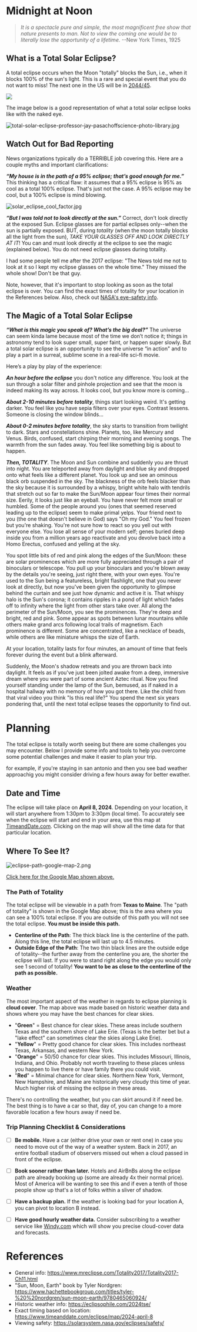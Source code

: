 
# Midnight at Noon
> _It is a spectacle pure and simple, the most magnificent free show that nature presents to man. Not to view the coming one would be to literally lose the opportunity of a lifetime._ --New York Times, 1925
## What is a Total Solar Eclipse?
A total eclipse occurs when the Moon "totally" blocks the Sun, i.e., when it blocks 100% of the sun's light. This is a rare and special event that you do not want to miss!
The next one in the US will be in [2044/45](https://www.timeanddate.com/eclipse/list.html?starty=2040).

![](./_assets/eclipse-diagram.jpg)

The image below is a good representation of what a total solar eclipse looks like with the naked eye.

![total-solar-eclipse-professor-jay-pasachoffscience-photo-library.jpg](./_assets/total-solar-eclipse-professor-jay-pasachoffscience-photo-library.jpg)

## Watch Out for Bad Reporting

News organizations typically do a TERRIBLE job covering this. Here are a couple myths and important clarifications:

***“My house is in the path of a 95% eclipse; that’s good enough for me.”***
This thinking has a critical flaw: it assumes that a 95% eclipse is 95% as cool as a total 100% eclipse. That's just not the case. A 95% eclipse may be cool, but a 100% eclipse is mind blowing.

![solar_eclipse_cool_factor.jpg](./_assets/solar_eclipse_cool_factor.jpg)

***“But I was told not to look directly at the sun.”***
Correct, don't look directly at the exposed Sun. Eclipse glasses are for partial eclipses only--when the sun is partially exposed. BUT, during *totality* (when the moon totally blocks all the light from the sun), *TAKE YOUR GLASSES OFF AND LOOK DIRECTLY AT IT*! You can and must look directly at the eclipse to see the magic (explained below). You do not need eclipse glasses during totality.

I had some people tell me after the 2017 eclipse: "The News told me not to look at it so I kept my eclipse glasses on the whole time." They missed the whole show! Don't be that guy.

Note, however, that it's important to stop looking as soon as the total eclipse is over. You can find the exact times of totality for your location in the References below. Also, check out [NASA's eye-safety info](https://solarsystem.nasa.gov/eclipses/safety/).


## The Magic of a Total Solar Eclipse
***“What is this magic you speak of? What’s the big deal?”***
The universe can seem kinda lame because most of the time we don’t notice it; things in astronomy tend to look super small, super faint, or happen super slowly.  But a total solar eclipse is an opportunity to see the universe “in action" and to play a part in a surreal, sublime scene in a real-life sci-fi movie.

Here’s a play by play of the experience:

***An hour before the eclipse*** you don't notice any difference. You look at the sun through a solar filter and pinhole projection and see that the moon is indeed making its way across. It looks cool, but you know more is coming...

***About 2-10 minutes before totality***, things start looking weird. It's getting darker. You feel like you have sepia filters over your eyes. Contrast lessens. Someone is closing the window blinds...

***About 0-2 minutes before totality***, the sky starts to transition from twilight to dark. Stars and constellations shine. Planets, too, like Mercury and Venus. Birds, confused, start chirping their morning and evening songs. The warmth from the sun fades away. You feel like something big is about to happen.

***Then, TOTALITY***. The Moon and Sun combine and suddenly you are thrust into night. You are teleported away from daylight and blue sky and dropped onto what feels like a different planet. You look up and see an ominous black orb suspended in the sky. The blackness of the orb feels blacker than the sky because it is surrounded by a whispy, bright white halo with tendrils that stretch out so far to make the Sun/Moon appear four times their normal size. Eerily, it looks just like an eyeball. You have never felt more small or humbled. Some of the people around you (ones that seemed reserved leading up to the eclipse) seem to make primal yelps. Your friend next to you (the one that doesn't believe in God) says "Oh my God." You feel frozen but you're shaking. You're not sure how to react so you yell out with everyone else. You lose all sense of your modern self; genes buried deep inside you from a million years ago reactivate and you devolve back into a Homo Erectus, confused and yelling at the sky.

You spot little bits of red and pink along the edges of the Sun/Moon: these are solar prominences which are more fully appreciated through a pair of binoculars or telescope. You pull up your binoculars and you're blown away by the details you're seeing, just right there, with your own eyes. You're used to the Sun being a featureless, bright flashlight, one that you never look at directly, but now you've been given the opportunity to glimpse behind the curtain and see just how dynamic and active it is. That whispy halo is the Sun's corona; it contains ripples in a pond of light which fades off to infinity where the light from other stars take over. All along the perimeter of the Sun/Moon, you see the prominences. They're deep and bright, red and pink. Some appear as spots between lunar mountains while others make grand arcs following local trails of magnetism. Each prominence is different. Some are concentrated, like a necklace of beads, while others are like miniature whisps the size of Earth.

At your location, totality lasts for four minutes, an amount of time that feels forever during the event but a blink afterward.

Suddenly, the Moon's shadow retreats and you are thrown back into daylight. It feels as if you've just been jolted awake from a deep, immersive dream where you were part of some ancient Aztec ritual. Now you find yourself standing under the lamp of the Sun, bemused, as if naked in a hospital hallway with no memory of how you got there. Like the child from that viral video you think "Is this real life?" You spend the next six years pondering that, until the next total eclipse teases the opportunity to find out.

# Planning
The total eclipse is totally worth seeing but there are some challenges you may encounter. Below I provide some info and tools to help you overcome some potential challenges and make it easier to plan your trip.


for example, if you're staying in san antonio and then you see bad weather approachig you might consider driving a few hours away for better ewather. 

## Date and Time
The eclipse will take place on **April 8, 2024**. Depending on your location, it will start anywhere from 1:30pm to 3:30pm (local time). To accurately see when the eclipse will start and end in your area, use this map at [TimeandDate.com](https://www.timeanddate.com/eclipse/map/2024-april-8). Clicking on the map will show all the time data for that particular location.

## Where To See It?

![eclipse-path-google-map-2.png](./_assets/eclipse-path-google-map-2.png)

[Click here for the Google Map shown above.](https://www.google.com/maps/d/u/0/edit?mid=1CrZe36J2R3DhytDIHm_NAVMw6dC-qf8&usp=sharing)

### The Path of Totality
The total eclipse will be viewable in a path from **Texas to Maine**. The "path of totality" is shown in the Google Map above; this is the area where you can see a 100% total eclipse. If you are outside of this path you will not see the total eclipse. **You must be inside this path.**

- **Centerline of the Path**: The thick black line is the centerline of the path. Along this line, the total eclipse will last up to 4.5 minutes.
- **Outside Edge of the Path**: The two thin black lines are the outside edge of totality--the further away from the centerline you are, the shorter the eclipse will last. If you were to stand right along the edge you would only see 1 second of totality! **You want to be as close to the centerline of the path as possible.**

### Weather
The most important aspect of the weather in regards to eclipse planning is **cloud cover**. The map above was made based on historic weather data and shows where you may have the best chances for clear skies.

- "**Green**" = Best chance for clear skies. These areas include southern Texas and the southern shore of Lake Erie. (Texas is the better bet but a "lake effect" can sometimes clear the skies along Lake Erie).
- "**Yellow**" = Pretty good chance for clear skies. This includes northeast Texas, Arkansas, and western New York.
- "**Orange**" = 50/50 chance for clear skies. This includes Missouri, Illinois, Indiana, and Ohio. Probably not worth traveling to these places unless you happen to live there or have family there you could visit.
- "**Red**" = Minimal chance for clear skies. Northern New York, Vermont, New Hampshire, and Maine are historically very cloudy this time of year. Much higher risk of missing the eclipse in these areas.

There's no controlling the weather, but you can skirt around it if need be. The best thing is to have a car so that, day of, you can change to a more favorable location a few hours away if need be.

### Trip Planning Checklist & Considerations
- [ ] **Be mobile.** Have a car (either drive your own or rent one) in case you need to move out of the way of a weather system. Back in 2017, an entire football stadium of observers missed out when a cloud passed in front of the eclipse.
- [ ] **Book sooner rather than later.** Hotels and AirBnBs along the eclipse path are already booking up (some are already 4x their normal price). Most of America will be wanting to see this and if even a tenth of those people show up that's a lot of folks within a sliver of shadow.
- [ ] **Have a backup plan.** If the weather is looking bad for your location A, you can pivot to location B instead.
- [ ] **Have good hourly weather data.** Consider subscribing to a weather service like [Windy.com](www.windy.com) which will show you precise cloud-cover data and forecasts.


# References
- General info: https://www.mreclipse.com/Totality2017/Totality2017-Ch11.html
- "Sun, Moon, Earth" book by Tyler Nordgren: https://www.hachettebookgroup.com/titles/tyler-%20%20nordgren/sun-moon-earth/9780465060924/
- Historic weather info: https://eclipsophile.com/2024tse/
- Exact timing based on location: https://www.timeanddate.com/eclipse/map/2024-april-8
- Viewing safety: https://solarsystem.nasa.gov/eclipses/safety/

